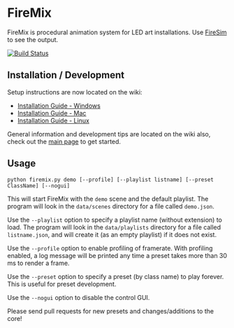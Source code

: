 FireMix
=======

FireMix is procedural animation system for LED art installations.
Use [FireSim](https://github.com/craftyjon/firesim) to see the output.

[![Build Status](https://travis-ci.org/cdawzrd/firemix.png)](https://travis-ci.org/cdawzrd/firemix)

Installation / Development
--------------------------

Setup instructions are now located on the wiki:
 - [Installation Guide - Windows](https://github.com/Openlights/firemix/wiki/Installation-Guide-(Windows))
 - [Installation Guide - Mac](https://github.com/Openlights/firemix/wiki/Installation-Guide-(Mac))
 - [Installation Guide - Linux](https://github.com/Openlights/firemix/wiki/Installation-Guide-(Linux))

General information and development tips are located on the wiki also,
check out the [main page](https://github.com/craftyjon/firemix/wiki) to get started.


Usage
-----

    python firemix.py demo [--profile] [--playlist listname] [--preset ClassName] [--nogui]

This will start FireMix with the `demo` scene and the default playlist.  The program will
look in the `data/scenes` directory for a file called `demo.json`.

Use the `--playlist` option to specify a playlist name (without extension) to load. The program
will look in the `data/playlists` directory for a file called `listname.json`, and will create
it (as an empty playlist) if it does not exist.

Use the `--profile` option to enable profiling of framerate.
With profiling enabled, a log message will be printed any time a preset takes
more than 30 ms to render a frame.

Use the `--preset` option to specify a preset (by class name) to play forever.
This is useful for preset development.

Use the `--nogui` option to disable the control GUI.

Please send pull requests for new presets and changes/additions to the core!
